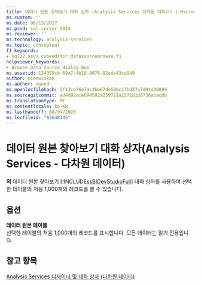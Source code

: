 ```yaml
---
title: 데이터 원본 찾아보기 대화 상자 (Analysis Services 다차원 데이터) | Microsoft Docs
ms.custom: ''
ms.date: 06/13/2017
ms.prod: sql-server-2014
ms.reviewer: ''
ms.technology: analysis-services
ms.topic: conceptual
f1_keywords:
- sql12.asvs.cubeeditor.datasourcebrowse.f1
helpviewer_keywords:
- Browse Data Source dialog box
ms.assetid: 134355cb-69a7-4b16-8076-82ede43ce940
author: minewiskan
ms.author: owend
ms.openlocfilehash: 5f13ce76e79c3bb67de50bc1fbd37c7d91d36899
ms.sourcegitcommit: ad4d92dce894592a259721a1571b1d8736abacdb
ms.translationtype: MT
ms.contentlocale: ko-KR
ms.lasthandoff: 08/04/2020
ms.locfileid: "87648145"
---
```

# <a name="browse-data-source-dialog-box-analysis-services---multidimensional-data"></a>데이터 원본 찾아보기 대화 상자(Analysis Services - 다차원 데이터)
  **의** 데이터 원본 찾아보기 [!INCLUDE[ssBIDevStudioFull](../includes/ssbidevstudiofull-md.md)] 대화 상자를 사용하여 선택한 테이블의 처음 1,000개의 레코드를 볼 수 있습니다.  
  
## <a name="options"></a>옵션  
 **데이터 원본 테이블**  
 선택한 테이블의 처음 1,000개의 레코드를 표시합니다. 모든 데이터는 읽기 전용입니다.  
  
## <a name="see-also"></a>참고 항목  
 [Analysis Services 디자이너 및 대화 상자 &#40;다차원 데이터&#41;](analysis-services-designers-and-dialog-boxes-multidimensional-data.md)  
  
  
